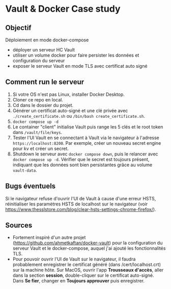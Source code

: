 # Vault & Docker Case study

## Objectif
Déploiement en mode docker-compose
- déployer un serveur HC Vault
- utiliser un volume docker pour faire persister les données et configuration du serveur
- exposer le serveur Vault en mode TLS avec certificat auto signé

## Comment run le serveur
1. Si votre OS n'est pas Linux, installer Docker Desktop.
2. Cloner ce repo en local.
3. Cd dans le dossier du projet.
4. Générer un certificat auto-signé et une clé privée avec `./create_certificate.sh` ou `/bin/bash create_certificate.sh`.
5. `docker compose up -d`
6. Le container "client" initialise Vault puis range les 5 clés et le root token dans `/vault/file/keys`.
7. Tester l'UI Vault en se connectant à Vault via le navigateur à l'adresse `https://localhost:8200`. Par exemple, créer un nouveau secret engine pour kv et créer un secret.
8. Shutdown le serveur avec `docker compose down`, puis le relancer avec `docker compose up -d`. Vérifier que le secret est toujours présent, indiquant que les données sont bien persistantes grâce au volume `vault-data`.

## Bugs éventuels
Si le navigateur refuse d'ouvrir l'UI de Vault à cause d'une erreur HSTS, réinitialiser les paramètres HSTS de localhost sur le navigateur (voir https://www.thesslstore.com/blog/clear-hsts-settings-chrome-firefox/).

## Sources
- Fortement inspiré d'un autre projet (https://github.com/ahmetkaftan/docker-vault) pour la configuration du serveur Vault et le docker-compose, auquel j'ai ajouté les fonctionnalités TLS.
- Pour pouvoir ouvrir l'UI de Vault sur le navigateur, il faudra probablement enregistrer le certificat généré (dans /cert/localhost.crt) sur la machine hôte. Sur MacOS, ouvrir l'app **Trousseaux d'accès**, aller dans la section **session**, double-cliquer sur le certificat auto-signé. Dans **Se fier**, changer en **Toujours approuver** puis enregistrer.